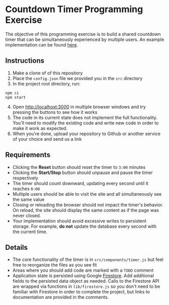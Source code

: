 # Countdown Timer Programming Exercise

The objective of this programming exercise is to build a shared countdown timer
that can be simultaneously experienced by multiple users. An example
implementation can be found [here](https://cadence-countdown.web.app/).

## Instructions

1. Make a clone of of this repository
2. Place the `config.json` file we provided you in the `src` directory
3. In the project root directory, run:

```
npm ci
npm start
```

4. Open [http://localhost:3000](http://localhost:3000) in multiple browser windows and try pressing the buttons to see how it works
5. The code in its current state does not implement the full functionality. You'll need to modify the existing code and write new code in order to make it work as expected.
6. When you're done, upload your repository to Github or another service of your choice and send us a link

## Requirements

- Clicking the **Reset** button should reset the timer to `3:00` minutes
- Clicking the **Start/Stop** button should unpause and pause the timer respectively
- The timer should count downward, updating every second until it reaches `0:00`
- Multiple users should be able to visit the site and all simultaneously see the same value
- Closing or reloading the browser should not impact the timer's behavior. On reload, the site should display the same content as if the page was never closed.
- Your implementation should avoid excessive writes to persistent storage. For example, **do not** update the database every second with the current time.

## Details

- The core functionality of the timer is in `src/components/timer.js` but feel free to reorganize the files as you see fit
- Areas where you should add code are marked with a `TODO` comment
- Application state is persisted using Google [Firestore](https://firebase.google.com/docs/firestore). Add additional fields to the persisted data object as needed. Calls to the Firestore API are wrapped via functions in `lib/firestore.js` so you don't need to be familiar with Firestore in order to complete the project, but links to documentation are provided in the comments.
